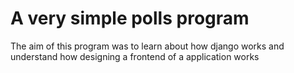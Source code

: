 # A very simple polls program
The aim of this program was to learn about how django works and understand how designing a frontend of a application works